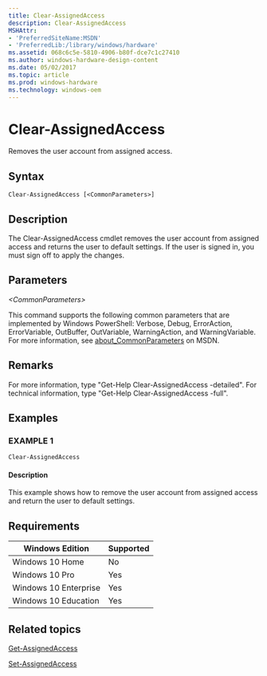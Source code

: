 ```yaml
---
title: Clear-AssignedAccess
description: Clear-AssignedAccess
MSHAttr:
- 'PreferredSiteName:MSDN'
- 'PreferredLib:/library/windows/hardware'
ms.assetid: 068c6c5e-5810-4906-b80f-dce7c1c27410
ms.author: windows-hardware-design-content
ms.date: 05/02/2017
ms.topic: article
ms.prod: windows-hardware
ms.technology: windows-oem
---
```


# Clear-AssignedAccess

Removes the user account from assigned access.

## Syntax

``` syntax
Clear-AssignedAccess [<CommonParameters>]
```
## Description

The Clear-AssignedAccess cmdlet removes the user account from assigned access and returns the user to default settings. If the user is signed in, you must sign off to apply the changes.

## Parameters

<a href="" id="-commonparameters-"></a>*&lt;CommonParameters&gt;*  

This command supports the following common parameters that are implemented by Windows PowerShell: Verbose, Debug, ErrorAction, ErrorVariable, OutBuffer, OutVariable, WarningAction, and WarningVariable. For more information, see [about\_CommonParameters](http://go.microsoft.com/fwlink/p/?linkid=294664) on MSDN.

## Remarks

For more information, type "Get-Help Clear-AssignedAccess -detailed". For technical information, type "Get-Help Clear-AssignedAccess -full".

## Examples

<a href="" id="example-1"></a>
### EXAMPLE 1  

``` syntax
Clear-AssignedAccess
```

#### Description

This example shows how to remove the user account from assigned access and return the user to default settings.

## Requirements

| Windows Edition       | Supported |
|-----------------------|-----------|
| Windows 10 Home       | No        |
| Windows 10 Pro        | Yes       |
| Windows 10 Enterprise | Yes       |
| Windows 10 Education  | Yes       |

## Related topics

[Get-AssignedAccess](get-assignedaccess.md)

[Set-AssignedAccess](set-assignedaccess.md)